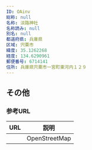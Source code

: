 ```yaml
---
ID: OAinv
総称: null
名称: 淡路神社
名称読み: null
別名: null
都道府県: 兵庫県
区域: 宍粟市
緯度: 35.1262268
経度: 134.6290961
郵便番号: 6714141
住所: 兵庫県宍粟市一宮町東河内１２９
---
```


## その他

### 参考URL

| URL | 説明          |
| --- | ------------- |
|     | OpenStreetMap |
